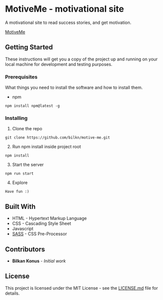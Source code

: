 # MotiveMe - motivational site

A motivational site to read success stories, and get motivation.

[MotiveMe](https://motiveme.xyz/)

## Getting Started

These instructions will get you a copy of the project up and running on your local machine for development and testing purposes.

### Prerequisites

What things you need to install the software and how to install them.

- npm

``` 
npm install npm@latest -g
```

### Installing

1. Clone the repo

``` 
git clone https://github.com/bilkn/motive-me.git
```

2. Run npm install inside project root

``` 
npm install
```

3. Start the server

``` 
npm run start
```

4. Explore

``` 
Have fun :)
```

## Built With

* HTML - Hypertext Markup Language
* CSS - Cascading Style Sheet
* Javascript 
* [SASS](https://sass-lang.com/) - CSS Pre-Processor

## Contributors

* **Bilkan Konus** - *Initial work*

## License 

This project is licensed under the MIT License - see the [LICENSE.md](LICENSE.md) file for details.

